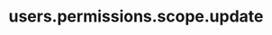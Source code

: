 ---
layout: SpecialLayout
title: users.permissions.scope.update
description: Endpoint description...
api: users
schema: users.permissions.scope
operationId: users.permissions.scope.update
operation: put
method: update
authLevel: SECRET
authRoles: Any
---